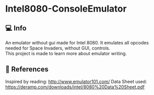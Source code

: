 # Intel8080-ConsoleEmulator
## :computer: Info
An emulator without gui made for Intel 8080. It emulates all opcodes needed for Space Invaders, without GUI, controls.<br>
This project is made to learn more about emulator writing.

## :page_facing_up: References
Inspired by reading: http://www.emulator101.com/
Data Sheet used: https://deramp.com/downloads/intel/8080%20Data%20Sheet.pdf
